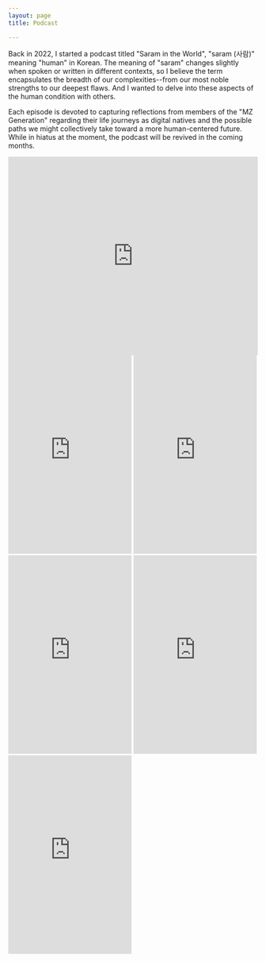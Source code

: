 ```yaml
---
layout: page
title: Podcast

---
```


Back in 2022, I started a podcast titled "Saram in the World", "saram (사람)" meaning "human" in Korean. The meaning of "saram" changes slightly when spoken or written in different contexts, so I believe the term encapsulates the breadth of our complexities--from our most noble strengths to our deepest flaws. And I wanted to delve into these aspects of the human condition with others. 

Each episode is devoted to capturing reflections from members of the  "MZ Generation" regarding their life journeys as digital natives and the possible paths we might collectively take toward a more human-centered future. While in hiatus at the moment, the podcast will be revived in the coming months.

<iframe title="The Implications of a Computerized Society?" allowtransparency="true" height="300" width="100%" style="border: none; min-width: min(100%, 200px);height:400px;" scrolling="no" data-name="pb-iframe-player" src="https://www.podbean.com/player-v2/?from=embed&i=4gpqk-129ba13-pb&square=1&share=1&download=1&fonts=Arial&skin=1&font-color=auto&rtl=0&logo_link=episode_page&btn-skin=7&size=300" loading="lazy" allowfullscreen=""></iframe>


<iframe title="Self-Empowerment & Inclusivity in Tech Ethics" allowtransparency="true" height="300" width="49.5%" style="border: none; min-width: min(100%, 200px);height:400px;" scrolling="no" data-name="pb-iframe-player" src="https://www.podbean.com/player-v2/?from=embed&i=39nhq-128d589-pb&square=1&share=1&download=1&fonts=Arial&skin=1&font-color=auto&rtl=0&logo_link=episode_page&btn-skin=7&size=300" loading="lazy" allowfullscreen=""></iframe>


<iframe title="A World on Fire?: Finding Hope in Tech Ethics & the Values Within" allowtransparency="true" height="300" width="49.5%" style="border: none; min-width: min(100%, 200px);height:400px;" scrolling="no" data-name="pb-iframe-player" src="https://www.podbean.com/player-v2/?from=embed&i=gn3s7-126fe24-pb&square=1&share=1&download=1&fonts=Arial&skin=1&font-color=auto&rtl=0&logo_link=episode_page&btn-skin=7&size=300" loading="lazy" allowfullscreen=""></iframe>


<iframe title="Balancing the Real and the Virtual" allowtransparency="true" height="300" width="49.5%" style="border: none; min-width: min(100%, 200px);height:400px;" scrolling="no" data-name="pb-iframe-player" src="https://www.podbean.com/player-v2/?from=embed&i=tphhe-1262ecc-pb&square=1&share=1&download=1&fonts=Arial&skin=1&font-color=auto&rtl=0&logo_link=episode_page&btn-skin=7&size=300" loading="lazy" allowfullscreen=""></iframe>


<iframe title="Darth Vader, Tech Exceptionalism, and the Control Paradox" allowtransparency="true" height="300" width="49.5%" style="border: none; min-width: min(100%, 200px);height:400px;" scrolling="no" data-name="pb-iframe-player" src="https://www.podbean.com/player-v2/?from=embed&i=i4h7i-12611ac-pb&square=1&share=1&download=1&fonts=Arial&skin=1&font-color=auto&rtl=0&logo_link=episode_page&btn-skin=7&size=300" loading="lazy" allowfullscreen=""></iframe>


<iframe title="Tech on the Daily and Control" allowtransparency="true" height="300" width="49.5%" style="border: none; min-width: min(100%, 200px);height:400px;" scrolling="no" data-name="pb-iframe-player" src="https://www.podbean.com/player-v2/?from=embed&i=c3f54-1250321-pb&square=1&share=1&download=1&fonts=Arial&skin=1&font-color=auto&rtl=0&logo_link=episode_page&btn-skin=7&size=300" loading="lazy" allowfullscreen=""></iframe>
